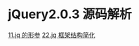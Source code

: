 # jQuery2.0.3 源码解析

[1.jq 的形参]: https://github.com/13hua/jQuery2.0.3/blob/master/notes/1.jq的形参.md
[2.jq框架结构简化]: https://github.com/13hua/jQuery2.0.3/blob/master/notes/2.jq框架结构简化.md

[11.jq 的形参](https://github.com/13hua/jQuery2.0.3/blob/master/notes/1.jq的形参.md)
[22.jq 框架结构简化](https://github.com/13hua/jQuery2.0.3/blob/master/notes/2.jq框架结构简化.md)
